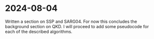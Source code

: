 # 2024-08-04

Written a section on SSP and SARG04. For now this concludes the background
section on QKD. I will proceed to add some pseudocode for each of the described
algorithms.
